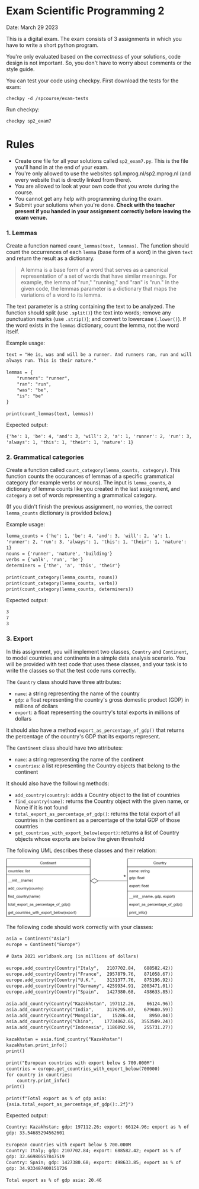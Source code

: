 # Exam Scientific Programming 2

Date: March 29 2023

This is a digital exam. The exam consists of 3 assignments in which you have to write a short python program.

You're only evaluated based on the _correctness_ of your solutions, code design is not important. So, you don't have to worry about comments or the style guide.

You can test your code using checkpy. First download the tests for the exam:

    checkpy -d /spcourse/exam-tests

Run checkpy:

    checkpy sp2_exam7

# Rules

- Create one file for all your solutions called `sp2_exam7.py`. This is the file you'll hand in at the end of your exam.
- You're only allowed to use the websites sp1.mprog.nl/sp2.mprog.nl (and every website that is directly linked from there).
- You are allowed to look at your own code that you wrote during the course.
- You cannot get any help with programming during the exam.
- Submit your solutions when you're done. **Check with the teacher present if you handed in your assignment correctly before leaving the exam venue.**

### 1. Lemmas

Create a function named `count_lemmas(text, lemmas)`. The function should count the occurrences of each `lemma` (base form of a word) in the given `text` and return the result as a dictionary.

> A lemma is a base form of a word that serves as a canonical representation of a set of words that have similar meanings. For example, the lemma of "run," "running," and "ran" is "run." In the given code, the lemmas parameter is a dictionary that maps the variations of a word to its lemma.

The text parameter is a string containing the text to be analyzed. The function should split (use `.split()`) the text into words; remove any punctuation marks (use `.strip()`); and convert to lowercase (`.lower()`). If the word exists in the `lemmas` dictionary, count the lemma, not the word itself.

Example usage:

    text = "He is, was and will be a runner. And runners ran, run and will always run. This is their nature."

    lemmas = {
        "runners": "runner",
        "ran": "run",
        "was": "be",
        "is": "be"
    }

    print(count_lemmas(text, lemmas))

Expected output:

    {'he': 1, 'be': 4, 'and': 3, 'will': 2, 'a': 1, 'runner': 2, 'run': 3, 'always': 1, 'this': 1, 'their': 1, 'nature': 1}


### 2. Grammatical categories

Create a function called `count_category(lemma_counts, category)`. This function counts the occurances of lemmas of a specific grammatical category (for example verbs or nouns). The input is `lemma_counts`, a dictionary of lemma counts like you created in the last assignment, and `category` a set of words representing a grammatical category.

(If you didn't finish the previous assignment, no worries, the correct `lemma_counts` dictionary is provided below.)

Example usage:

    lemma_counts = {'he': 1, 'be': 4, 'and': 3, 'will': 2, 'a': 1, 'runner': 2, 'run': 3, 'always': 1, 'this': 1, 'their': 1, 'nature': 1}
    nouns = {'runner', 'nature', 'building'}
    verbs = {'walk', 'run', 'be'}
    determiners = {'the', 'a', 'this', 'their'}

    print(count_category(lemma_counts, nouns))
    print(count_category(lemma_counts, verbs))
    print(count_category(lemma_counts, determiners))

Expected output:

    3
    7
    3

### 3. Export

In this assignment, you will implement two classes, `Country` and `Continent`, to model countries and continents in a simple data analysis scenario. You will be provided with test code that uses these classes, and your task is to write the classes so that the test code runs correctly.

The `Country` class should have three attributes:

* `name`: a string representing the name of the country
* `gdp`: a float representing the country's gross domestic product (GDP) in millions of dollars
* `export`: a float representing the country's total exports in millions of dollars

It should also have a method `export_as_percentage_of_gdp()` that returns the percentage of the country's GDP that its exports represent.

The `Continent` class should have two attributes:

* `name`: a string representing the name of the continent
* `countries`: a list representing the Country objects that belong to the continent

It should also have the following methods:

* `add_country(country)`: adds a Country object to the list of countries
* `find_country(name)`: returns the Country object with the given name, or None if it is not found
* `total_export_as_percentage_of_gdp()`: returns the total export of all countries in the continent as a percentage of the total GDP of those countries
* `get_countries_with_export_below(export)`: returns a list of Country objects whose exports are below the given threshold

The following UML describes these classes and their relation:

![](umls/export.png)

The following code should work correctly with your classes:

    asia = Continent("Asia")
    europe = Continent("Europe")

    # Data 2021 worldbank.org (in millions of dollars)

    europe.add_country(Country("Italy",   2107702.84,   688582.42))
    europe.add_country(Country("France",  2957879.76,   871058.67))
    europe.add_country(Country("U.K.",    3131377.76,   875196.92))
    europe.add_country(Country("Germany", 4259934.91,  2003471.01))
    europe.add_country(Country("Spain",   1427380.68,   498633.85))

    asia.add_country(Country("Kazakhstan", 197112.26,    66124.96))
    asia.add_country(Country("India",     3176295.07,   679680.59))
    asia.add_country(Country("Mongolia",    15286.44,     8950.04))
    asia.add_country(Country("China",    17734062.65,  3553509.24))
    asia.add_country(Country("Indonesia", 1186092.99,   255731.27))

    kazakhstan = asia.find_country("Kazakhstan")
    kazakhstan.print_info()
    print()

    print("European countries with export below $ 700.000M")
    countries = europe.get_countries_with_export_below(700000)
    for country in countries:
        country.print_info()
    print()

    print(f"Total export as % of gdp asia: {asia.total_export_as_percentage_of_gdp():.2f}")


Expected output:

    Country: Kazakhstan; gdp: 197112.26; export: 66124.96; export as % of gdp: 33.54685294562601

    European countries with export below $ 700.000M
    Country: Italy; gdp: 2107702.84; export: 688582.42; export as % of gdp: 32.66980557847519
    Country: Spain; gdp: 1427380.68; export: 498633.85; export as % of gdp: 34.933487400151726

    Total export as % of gdp asia: 20.46

